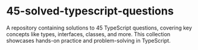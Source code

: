 # 45-solved-typescript-questions
A repository containing solutions to 45 TypeScript questions, covering key concepts like types, interfaces, classes, and more. This collection showcases hands-on practice and problem-solving in TypeScript.
